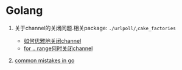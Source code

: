 # Golang
1. 关于channel的关闭问题.相关package: `./urlpoll/`,`cake_factories`
    - [如何优雅地关闭channel](http://www.jianshu.com/p/d24dfbb33781)
    - [for .. range何时关闭channel](http://www.jianshu.com/p/fe5dd2efed5d)

2. [common mistakes in go](https://www.calhoun.io/gotchas-and-common-mistakes-with-closures-in-go/)
